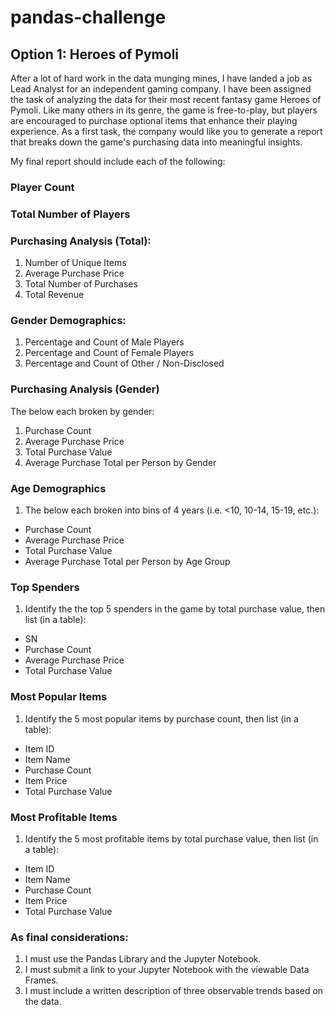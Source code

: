 # pandas-challenge

## Option 1: Heroes of Pymoli

After a lot of hard work in the data munging mines, I have landed a job as Lead Analyst for an independent gaming company. I have been assigned the task of analyzing the data for their most recent fantasy game Heroes of Pymoli. Like many others in its genre, the game is free-to-play, but players are encouraged to purchase optional items that enhance their playing experience. As a first task, the company would like you to generate a report that breaks down the game's purchasing data into meaningful insights.

My final report should include each of the following:

### Player Count

### Total Number of Players

### Purchasing Analysis (Total):

1. Number of Unique Items
2. Average Purchase Price
3. Total Number of Purchases
4. Total Revenue

### Gender Demographics:

1. Percentage and Count of Male Players
2. Percentage and Count of Female Players
3. Percentage and Count of Other / Non-Disclosed

### Purchasing Analysis (Gender)
The below each broken by gender:

1. Purchase Count
2. Average Purchase Price
3. Total Purchase Value
4. Average Purchase Total per Person by Gender

### Age Demographics
1. The below each broken into bins of 4 years (i.e. <10, 10-14, 15-19, etc.):
- Purchase Count
- Average Purchase Price
- Total Purchase Value
- Average Purchase Total per Person by Age Group

### Top Spenders
1. Identify the the top 5 spenders in the game by total purchase value, then list (in a table):
- SN
- Purchase Count
- Average Purchase Price
- Total Purchase Value

### Most Popular Items
1. Identify the 5 most popular items by purchase count, then list (in a table):
- Item ID
- Item Name
- Purchase Count
- Item Price
- Total Purchase Value

### Most Profitable Items
1. Identify the 5 most profitable items by total purchase value, then list (in a table):
- Item ID
- Item Name
- Purchase Count
- Item Price
- Total Purchase Value

### As final considerations:

1. I must use the Pandas Library and the Jupyter Notebook.
2. I must submit a link to your Jupyter Notebook with the viewable Data Frames.
3. I must include a written description of three observable trends based on the data.
